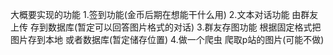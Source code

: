 大概要实现的功能
1.签到功能(金币后期在想能干什么用)
2.文本对话功能 由群友上传 存到数据库(暂定可以回答图片格式的对话)
3.群友存图功能 根据固定格式把图片存到本地 或者数据库(暂定储存位置)
4.做一个爬虫 爬取p站的图片(可能不做)
